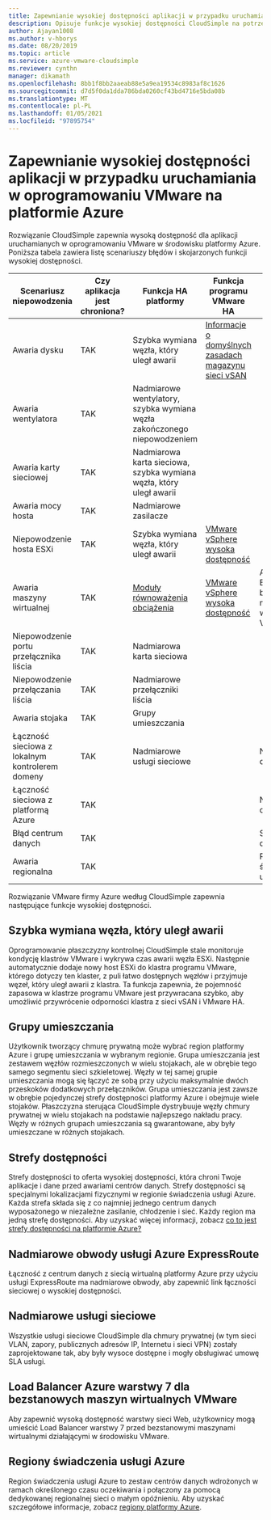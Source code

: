 ```yaml
---
title: Zapewnianie wysokiej dostępności aplikacji w przypadku uruchamiania w oprogramowaniu VMware na platformie Azure
description: Opisuje funkcje wysokiej dostępności CloudSimple na potrzeby rozwiązywania typowych scenariuszy błędów aplikacji dla aplikacji działających w chmurze prywatnej CloudSimple
author: Ajayan1008
ms.author: v-hborys
ms.date: 08/20/2019
ms.topic: article
ms.service: azure-vmware-cloudsimple
ms.reviewer: cynthn
manager: dikamath
ms.openlocfilehash: 8bb1f8bb2aaeab88e5a9ea19534c8983af8c1626
ms.sourcegitcommit: d7d5f0da1dda786bda0260cf43bd4716e5bda08b
ms.translationtype: MT
ms.contentlocale: pl-PL
ms.lasthandoff: 01/05/2021
ms.locfileid: "97895754"
---
```

# <a name="ensure-application-high-availability-when-running-in-vmware-on-azure"></a>Zapewnianie wysokiej dostępności aplikacji w przypadku uruchamiania w oprogramowaniu VMware na platformie Azure

Rozwiązanie CloudSimple zapewnia wysoką dostępność dla aplikacji uruchamianych w oprogramowaniu VMware w środowisku platformy Azure. Poniższa tabela zawiera listę scenariuszy błędów i skojarzonych funkcji wysokiej dostępności.

| Scenariusz niepowodzenia | Czy aplikacja jest chroniona? | Funkcja HA platformy | Funkcja programu VMware HA | Funkcja HA systemu Azure |
------------ | ------------- | ------------ | ------------ | ------------- |
| Awaria dysku | TAK | Szybka wymiana węzła, który uległ awarii | [Informacje o domyślnych zasadach magazynu sieci vSAN](https://docs.vmware.com/en/VMware-vSphere/6.7/com.vmware.vsphere.virtualsan.doc/GUID-C228168F-6807-4C2A-9D74-E584CAF49A2A.html) |
| Awaria wentylatora | TAK | Nadmiarowe wentylatory, szybka wymiana węzła zakończonego niepowodzeniem |  |  |
| Awaria karty sieciowej | TAK | Nadmiarowa karta sieciowa, szybka wymiana węzła, który uległ awarii
| Awaria mocy hosta | TAK | Nadmiarowe zasilacze |  |  |
| Niepowodzenie hosta ESXi | TAK | Szybka wymiana węzła, który uległ awarii | [VMware vSphere wysoka dostępność](https://www.vmware.com/products/vsphere/high-availability.html) |  |  |
| Awaria maszyny wirtualnej | TAK | [Moduły równoważenia obciążenia](load-balancers.md)  | [VMware vSphere wysoka dostępność](https://www.vmware.com/products/vsphere/high-availability.html) | Azure Load Balancer dla bezstanowych maszyn wirtualnych VMware |
| Niepowodzenie portu przełącznika liścia | TAK | Nadmiarowa karta sieciowa |  |  |
| Niepowodzenie przełączania liścia | TAK | Nadmiarowe przełączniki liścia |  |  |
| Awaria stojaka | TAK | Grupy umieszczania |  |  |
| Łączność sieciowa z lokalnym kontrolerem domeny | TAK  | Nadmiarowe usługi sieciowe |  | Nadmiarowe obwody ER |
| Łączność sieciowa z platformą Azure | TAK | |  | Nadmiarowe obwody ER |
| Błąd centrum danych | TAK |  |  | Strefy dostępności |
| Awaria regionalna | TAK  |  |  | Regiony świadczenia usługi Azure |

Rozwiązanie VMware firmy Azure według CloudSimple zapewnia następujące funkcje wysokiej dostępności.

## <a name="fast-replacement-of-failed-node"></a>Szybka wymiana węzła, który uległ awarii

Oprogramowanie płaszczyzny kontrolnej CloudSimple stale monitoruje kondycję klastrów VMware i wykrywa czas awarii węzła ESXi. Następnie automatycznie dodaje nowy host ESXi do klastra programu VMware, którego dotyczy ten klaster, z puli łatwo dostępnych węzłów i przyjmuje węzeł, który uległ awarii z klastra. Ta funkcja zapewnia, że pojemność zapasowa w klastrze programu VMware jest przywracana szybko, aby umożliwić przywrócenie odporności klastra z sieci vSAN i VMware HA.

## <a name="placement-groups"></a>Grupy umieszczania

Użytkownik tworzący chmurę prywatną może wybrać region platformy Azure i grupę umieszczania w wybranym regionie. Grupa umieszczania jest zestawem węzłów rozmieszczonych w wielu stojakach, ale w obrębie tego samego segmentu sieci szkieletowej. Węzły w tej samej grupie umieszczania mogą się łączyć ze sobą przy użyciu maksymalnie dwóch przeskoków dodatkowych przełączników. Grupa umieszczania jest zawsze w obrębie pojedynczej strefy dostępności platformy Azure i obejmuje wiele stojaków. Płaszczyzna sterująca CloudSimple dystrybuuje węzły chmury prywatnej w wielu stojakach na podstawie najlepszego nakładu pracy. Węzły w różnych grupach umieszczania są gwarantowane, aby były umieszczane w różnych stojakach.

## <a name="availability-zones"></a>Strefy dostępności

Strefy dostępności to oferta wysokiej dostępności, która chroni Twoje aplikacje i dane przed awariami centrów danych. Strefy dostępności są specjalnymi lokalizacjami fizycznymi w regionie świadczenia usługi Azure. Każda strefa składa się z co najmniej jednego centrum danych wyposażonego w niezależne zasilanie, chłodzenie i sieć. Każdy region ma jedną strefę dostępności. Aby uzyskać więcej informacji, zobacz [co to jest strefy dostępności na platformie Azure?](../availability-zones/az-overview.md)

## <a name="redundant-azure-expressroute-circuits"></a>Nadmiarowe obwody usługi Azure ExpressRoute

Łączność z centrum danych z siecią wirtualną platformy Azure przy użyciu usługi ExpressRoute ma nadmiarowe obwody, aby zapewnić link łączności sieciowej o wysokiej dostępności.

## <a name="redundant-networking-services"></a>Nadmiarowe usługi sieciowe

Wszystkie usługi sieciowe CloudSimple dla chmury prywatnej (w tym sieci VLAN, zapory, publicznych adresów IP, Internetu i sieci VPN) zostały zaprojektowane tak, aby były wysoce dostępne i mogły obsługiwać umowę SLA usługi.

## <a name="azure-layer-7-load-balancer-for-stateless-vmware-vms"></a>Load Balancer Azure warstwy 7 dla bezstanowych maszyn wirtualnych VMware

Aby zapewnić wysoką dostępność warstwy sieci Web, użytkownicy mogą umieścić Load Balancer warstwy 7 przed bezstanowymi maszynami wirtualnymi działającymi w środowisku VMware.

## <a name="azure-regions"></a>Regiony świadczenia usługi Azure

Region świadczenia usługi Azure to zestaw centrów danych wdrożonych w ramach określonego czasu oczekiwania i połączony za pomocą dedykowanej regionalnej sieci o małym opóźnieniu. Aby uzyskać szczegółowe informacje, zobacz [regiony platformy Azure](https://azure.microsoft.com/global-infrastructure/regions).
